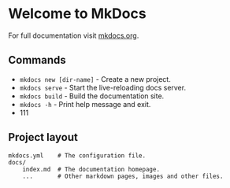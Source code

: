 # Welcome to MkDocs

For full documentation visit [mkdocs.org](https://www.mkdocs.org).

## Commands

* `mkdocs new [dir-name]` - Create a new project.
* `mkdocs serve` - Start the live-reloading docs server.
* `mkdocs build` - Build the documentation site.
* `mkdocs -h` - Print help message and exit.
* 111
## Project layout

    mkdocs.yml    # The configuration file.
    docs/
        index.md  # The documentation homepage.
        ...       # Other markdown pages, images and other files.
